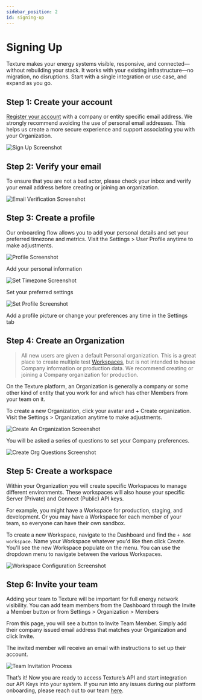 ```yaml
---
sidebar_position: 2
id: signing-up
---
```


# Signing Up

Texture makes your energy systems visible, responsive, and connected—without rebuilding your stack. It works with your existing infrastructure—no migration, no disruptions. Start with a single integration or use case, and expand as you go.
 
## Step 1: Create your account

[Register your account](https://dashboard.texturehq.com/sign-up) with a company or entity specific email address. We strongly recommend avoiding the use of personal email addresses. This helps us create a more secure experience and support associating you with your Organization.

![Sign Up Screenshot](https://i.giphy.com/fTnNtMJpeGMcjKxJVm.webp)

## Step 2: Verify your email

To ensure that you are not a bad actor, please check your inbox and verify your email address before creating or joining an organization.

![Email Verification Screenshot](https://i.ibb.co/rGB5MG7/confirm.png)

## Step 3: Create a profile

Our onboarding flow allows you to add your personal details and set your preferred timezone and metrics. Visit the Settings > User Profile anytime to make adjustments.

![Profile Screenshot](https://i.ibb.co/W0zRrsC/profile.png)

Add your personal information 

![Set Timezone Screenshot](https://i.ibb.co/SnsNHwF/settimezone.png)

Set your preferred settings 

![Set Profile Screenshot](https://i.ibb.co/Ssf04X5/profile-pic.png)

Add a profile picture or change your preferences any time in the Settings tab

## Step 4: Create an Organization

> All new users are given a default Personal organization. This is a great place to create multiple test [Workspaces](/platform-concepts/workspaces), but is not intended to house Company information or production data. We recommend creating or joining a Company organization for production.

On the Texture platform, an Organization is generally a company or some other kind of entity that you work for and which has other Members from your team on it.

To create a new Organization, click your avatar and + Create organization. Visit the Settings > Organization anytime to make adjustments.

![Create An Organization Screenshot](https://i.ibb.co/HCvf29D/create-org.png)

You will be asked a series of questions to set your Company preferences.

![Create Org Questions Screenshot](https://i.ibb.co/3BDRMGR/org-questions.png)

## Step 5: Create a workspace

Within your Organization you will create specific Workspaces to manage different environments. These workspaces will also house your specific Server (Private) and Connect (Public) API keys.

For example, you might have a Workspace for production, staging, and development. Or you may have a Workspace for each member of your team, so everyone can have their own sandbox.

To create a new Workspace, navigate to the Dashboard and find the `+ Add workspace`. Name your Workspace whatever you'd like then click Create. You'll see the new Workspace populate on the menu. You can use the dropdown menu to navigate between the various Workspaces.

![Workspace Configuration Screenshot](https://i.ibb.co/YDJsxDy/Screenshot-2024-04-18-at-4-40-21-PM.png)

## Step 6: Invite your team

Adding your team to Texture will be important for full energy network visibility. You can add team members from the Dashboard through the Invite a Member button or from Settings > Organization > Members 

From this page, you will see a button to Invite Team Member. Simply add their company issued email address that matches your Organization and click Invite.

The invited member will receive an email with instructions to set up their account.

![Team Invitation Process](https://i.ibb.co/MffFvTD/add-members.png)

That’s it! Now you are ready to access Texture’s API and start integration our API Keys into your system. If you run into any issues during our platform onboarding, please reach out to our team [here](https://www.texturehq.com/contact-us).
